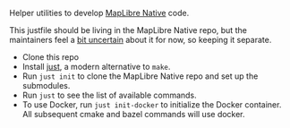 Helper utilities to develop [MapLibre Native](https://github.com/maplibre/maplibre-native) code.

This justfile should be living in the MapLibre Native repo, but the maintainers feel a [bit uncertain](https://github.com/maplibre/maplibre-native/pull/2653) about it for now, so keeping it separate. 

* Clone this repo
* Install [just](https://github.com/casey/just#readme), a modern alternative to `make`.
* Run `just init` to clone the MapLibre Native repo and set up the submodules.
* Run `just` to see the list of available commands.
* To use Docker, run `just init-docker` to initialize the Docker container. All subsequent cmake and bazel commands will use docker.
